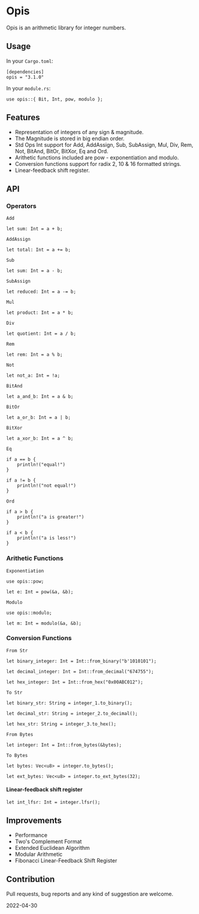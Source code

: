 # Opis

Opis is an arithmetic library for integer numbers.

## Usage

In your `Cargo.toml`:

```text
[dependencies]
opis = "3.1.0"
```

In your `module.rs`:

```text
use opis::{ Bit, Int, pow, modulo };
```

## Features

- Representation of integers of any sign & magnitude.
- The Magnitude is stored in big endian order.
- Std Ops Int support for Add, AddAssign, Sub, SubAssign, Mul, Div, Rem, Not, BitAnd, BitOr, BitXor, Eq and Ord.
- Arithetic functions included are pow - exponentiation and modulo.
- Conversion functions support for radix 2, 10 & 16 formatted strings.
- Linear-feedback shift register.

## API

### Operators

`Add`

```text
let sum: Int = a + b;
```

`AddAssign`

```text
let total: Int = a += b;
```

`Sub`

```text
let sum: Int = a - b;
```

`SubAssign`

```text
let reduced: Int = a -= b;
```

`Mul`

```text
let product: Int = a * b;
```

`Div`

```text
let quotient: Int = a / b;
```

`Rem`

```text
let rem: Int = a % b;
```

`Not`

```text
let not_a: Int = !a;
```

`BitAnd`

```text
let a_and_b: Int = a & b;
```

`BitOr`

```text
let a_or_b: Int = a | b;
```

`BitXor`

```text
let a_xor_b: Int = a ^ b;
```

`Eq`

```text
if a == b {
    println!("equal!")
}

if a != b {
    println!("not equal!")
}
```

`Ord`

```text
if a > b {
    println!("a is greater!")
}

if a < b {
    println!("a is less!")
}
```

### Arithetic Functions

`Exponentiation`

```text
use opis::pow;

let e: Int = pow(&a, &b);
```

`Modulo`

```text
use opis::modulo;

let m: Int = modulo(&a, &b);
```

### Conversion Functions

`From Str`

```text
let binary_integer: Int = Int::from_binary("b'1010101");

let decimal_integer: Int = Int::from_decimal("674755");

let hex_integer: Int = Int::from_hex("0x00ABC012");
```

`To Str`

```text
let binary_str: String = integer_1.to_binary();

let decimal_str: String = integer_2.to_decimal();

let hex_str: String = integer_3.to_hex();
```

`From Bytes`

```text
let integer: Int = Int::from_bytes(&bytes);
```

`To Bytes`

```text
let bytes: Vec<u8> = integer.to_bytes();

let ext_bytes: Vec<u8> = integer.to_ext_bytes(32);
```

#### Linear-feedback shift register

```text
let int_lfsr: Int = integer.lfsr();
```

## Improvements

- Performance
- Two's Complement Format
- Extended Euclidean Algorithm
- Modular Arithmetic
- Fibonacci Linear-Feedback Shift Register

## Contribution

Pull requests, bug reports and any kind of suggestion are welcome.

2022-04-30
